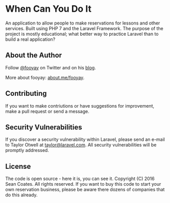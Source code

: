 # When Can You Do It

An application to allow people to make reservations for lessons and other services. Built using
PHP 7 and the Laravel Framework. The purpose of the project is mostly educational; what better way
to practice Laravel than to build a real application?

## About the Author

Follow <a href="https://twitter.com/fooyay">@fooyay</a> on Twitter and on his
<a href="http://fooyay.tumblr.com/">blog</a>.

More about fooyay: <a href="https://about.me/fooyay">about.me/fooyay</a>.

## Contributing

If you want to make contriutions or have suggestions for improvement, make a pull request or send a message.

## Security Vulnerabilities

If you discover a security vulnerability within Laravel, please send an e-mail to Taylor Otwell at taylor@laravel.com. All security vulnerabilities will be promptly addressed.

## License

The code is open source - here it is, you can see it.
Copyright (C) 2016 Sean Coates. All rights reserved.
If you want to buy this code to start your own reservation business, please be aware there dozens
of companies that do this already.
